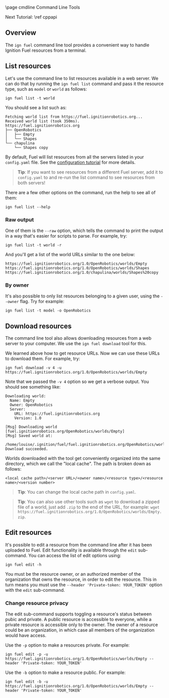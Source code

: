 \page cmdline Command Line Tools

Next Tutorial: \ref cppapi

## Overview

The `ign fuel` command line tool provides a convenient way to handle Ignition
Fuel resources from a terminal.

## List resources

Let's use the command line to list resources available in a web server.
We can do that by running the `ign fuel list` command and pass it the resource
type, such as `model` or `world` as follows:

`ign fuel list -t world`

You should see a list such as:

```
Fetching world list from https://fuel.ignitionrobotics.org...
Received world list (took 350ms).
https://fuel.ignitionrobotics.org
├── OpenRobotics
│   ├── Empty
│   └── Shapes
└── chapulina
    └── Shapes copy
```

By default, Fuel will list resources from all the servers listed in your
`config.yaml` file. See the
[configuration tutorial](https://ignitionrobotics.org/tutorials/fuel_tools/1.0/md__data_ignition_ign-fuel-tools_tutorials_02_configuration.html)
for more details.

> **Tip**: If you want to see resources from a different Fuel server, add it to
`config.yaml` to and re-run the list command to see resources from both servers!

There are a few other options on the command, run the help to see all of them:

`ign fuel list --help`

### Raw output

One of them is the `--raw` option, which tells the command to print the output in
a way that's easier for scripts to parse. For example, try:

`ign fuel list -t world -r`

And you'll get a list of the world URLs similar to the one below:

```
https://fuel.ignitionrobotics.org/1.0/OpenRobotics/worlds/Empty
https://fuel.ignitionrobotics.org/1.0/OpenRobotics/worlds/Shapes
https://fuel.ignitionrobotics.org/1.0/chapulina/worlds/Shapes%20copy
```

### By owner

It's also possible to only list resources belonging to a given user, using the
`--owner` flag. Try for example:

`ign fuel list -t model -o OpenRobotics`

## Download resources

The command line tool also allows downloading resources from a web server to your
computer. We use the `ign fuel download` tool for this.

We learned above how to get resource URLs. Now we can use these URLs to download
them. For example, try:

`ign fuel download -v 4 -u https://fuel.ignitionrobotics.org/1.0/OpenRobotics/worlds/Empty`

Note that we passed the `-v 4` option so we get a verbose output. You should see something like:

```
Downloading world:
  Name: Empty
  Owner: OpenRobotics
  Server:
    URL: https://fuel.ignitionrobotics.org
    Version: 1.0

[Msg] Downloading world [fuel.ignitionrobotics.org/OpenRobotics/worlds/Empty]
[Msg] Saved world at:
  /home/louise/.ignition/fuel/fuel.ignitionrobotics.org/OpenRobotics/worlds/Empty/1
Download succeeded.
```

Worlds downloaded with the tool get conveniently organized into the same
directory, which we call the "local cache". The path is broken down as follows:

`<local cache path>/<server URL>/<owner name>/<resource type>/<resource name>/<version number>`

> **Tip**: You can change the local cache path in `config.yaml`.

> **Tip**: You can also use other tools such as `wget` to download a zipped file of a world, just add `.zip` to the end of the URL, for example: `wget https://fuel.ignitionrobotics.org/1.0/OpenRobotics/worlds/Empty.zip`.

## Edit resources

It's possible to edit a resource from the command line after it has been
uploaded to Fuel. Edit functionality is available through the `edit`
sub-command. You can access the list of edit options using:

```
ign fuel edit -h
```

You must be the resource owner, or an authorized member of the organization that owns the resource, in order to edit the resource. This in turn means you must use the `--header 'Private-token: YOUR_TOKEN'` option with the `edit` sub-command.

### Change resource privacy

The edit sub-command supports toggling a resource's status between pubic and
private. A public resource is accessible to everyone, while a private
resource is accessible only to the owner. The owner of a resource could be
an organization, in which case all members of the organization would have
access.

Use the `-p` option to make a resources private. For example:

```
ign fuel edit -p -u https://fuel.ignitionrobotics.org/1.0/OpenRobotics/worlds/Empty --header 'Private-token: YOUR_TOKEN'
```

Use the `-b` option to make a resource public. For example:

```
ign fuel edit -b -u https://fuel.ignitionrobotics.org/1.0/OpenRobotics/worlds/Empty --header 'Private-token: YOUR_TOKEN'
```
